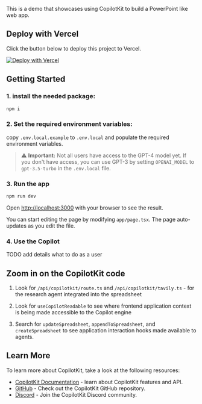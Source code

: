 This is a demo that showcases using CopilotKit to build a PowerPoint like web app.

## Deploy with Vercel

Click the button below to deploy this project to Vercel.

[![Deploy with Vercel](https://vercel.com/button)](https://vercel.com/new/clone?repository-url=https%3A%2F%2Fgithub.com%2FCopilotKit%2Fspreadsheet-demo&env=OPENAI_API_KEY&project-name=copilotkit-spreadsheet-demo&repository-name=copilotkit-spreadsheet-demo)

## Getting Started

### 1. install the needed package:

```bash
npm i
```

### 2. Set the required environment variables:

copy `.env.local.example` to `.env.local` and populate the required environment variables.

> ⚠️ **Important:** Not all users have access to the GPT-4 model yet. If you don't have access, you can use GPT-3 by setting `OPENAI_MODEL` to `gpt-3.5-turbo` in the `.env.local` file.

### 3. Run the app

```bash
npm run dev
```

Open [http://localhost:3000](http://localhost:3000) with your browser to see the result.

You can start editing the page by modifying `app/page.tsx`. The page auto-updates as you edit the file.

### 4. Use the Copilot

TODO add details what to do as a user

## Zoom in on the CopilotKit code

1. Look for `/api/copilotkit/route.ts` and `/api/copilotkit/tavily.ts` - for the research agent integrated into the spreadsheet

2. Look for `useCopilotReadable` to see where frontend application context is being made accessible to the Copilot engine

3. Search for `updateSpreadsheet`, `appendToSpreadsheet`, and `createSpreadsheet` to see application interaction hooks made available to agents.

## Learn More

To learn more about CopilotKit, take a look at the following resources:

- [CopilotKit Documentation](https://docs.copilotkit.ai/getting-started/quickstart-chatbot) - learn about CopilotKit features and API.
- [GitHub](https://github.com/CopilotKit/CopilotKit) - Check out the CopilotKit GitHub repository.
- [Discord](https://discord.gg/6dffbvGU3D) - Join the CopilotKit Discord community.
